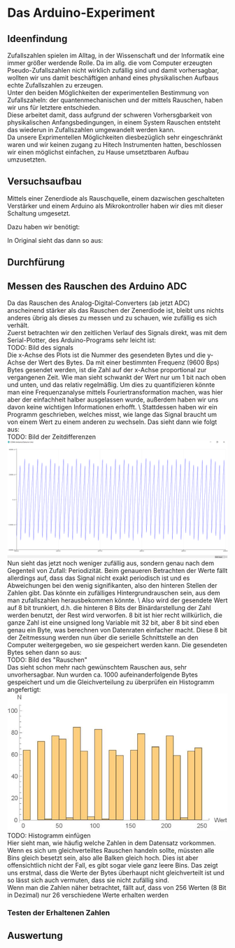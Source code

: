 # Das Arduino-Experiment

## Ideenfindung
Zufallszahlen spielen im Alltag, in der Wissenschaft und der Informatik eine immer größer werdende Rolle. Da im allg. die vom Computer erzeugten Pseudo-Zufallszahlen nicht wirklich zufällig sind und damit vorhersagbar, wollten wir uns damit beschäftigen anhand eines physikalischen Aufbaus echte Zufallszahlen zu erzeugen.\
Unter den beiden Möglichkeiten der experimentellen Bestimmung von Zufallszaheln: der quantenmechanischen und der mittels Rauschen, haben wir uns für letztere entschieden.\
Diese arbeitet damit, dass aufgrund der schweren Vorhersgbarkeit von physikalischen Anfangsbedingungen, in einem System Rauschen entsteht das wiederun in Zufallszahlen umgewandelt werden kann.\
Da unsere Exprimentellen Möglichkeiten diesbezüglich sehr eingeschränkt waren und wir keinen zugang zu Hitech Instrumenten hatten, beschlossen wir einen möglichst einfachen, zu Hause umsetztbaren Aufbau umzusetzten.

## Versuchsaufbau

Mittels einer Zenerdiode als Rauschquelle, einem dazwischen geschalteten Verstärker und einem Arduino als Mikrokontroller haben wir dies mit dieser Schaltung umgesetzt.

Dazu haben wir benötigt:

In Original sieht das dann so aus:

## Durchfürung

## Messen des Rauschen des Arduino ADC

Da das Rauschen des Analog-Digital-Converters (ab jetzt ADC) anscheinend stärker als das Rauschen der Zenerdiode ist, bleibt uns nichts anderes übrig als dieses zu messen und zu schauen, wie zufällig es sich verhält. \
Zuerst betrachten wir den zeitlichen Verlauf des Signals direkt, was mit dem Serial-Plotter, des Arduino-Programs sehr leicht ist:\
TODO: Bild des signals \
Die x-Achse des Plots ist die Nummer des gesendeten Bytes und die y-Achse der Wert des Bytes. Da mit einer bestimmten Frequenz (9600 Bps) Bytes gesendet werden, ist die Zahl auf der x-Achse proportional zur vergangenen Zeit. Wie man sieht schwankt der Wert nur um 1 bit nach oben und unten, und das relativ regelmäßig. Um dies zu quantifizieren könnte man eine Frequenzanalyse mittels Fouriertransformation machen, was hier aber der einfachheit halber ausgelassen wurde, außerdem haben wir uns davon keine wichtigen Informationen erhofft. \ Stattdessen haben wir ein Programm geschrieben, welches misst, wie lange das Signal braucht um von einem Wert zu einem anderen zu wechseln. Das sieht dann wie folgt aus:\
TODO: Bild der Zeitdifferenzen \
![Zeitdifferenz](timer_input_change.png)
Nun sieht das jetzt noch weniger zufällig aus, sondern genau nach dem Gegenteil von Zufall: Periodizität. Beim genaueren Betrachten der Werte fällt allerdings auf, dass das Signal nicht exakt periodisch ist und es Abweichungen bei den wenig signifikanten, also den hinteren Stellen der Zahlen gibt. Das könnte ein zufälliges Hintergrundrauschen sein, aus dem man zufallszahlen herausbekommen könnte. \ Also wird der gesendete Wert auf 8 bit trunkiert, d.h. die hinteren 8 Bits der Binärdarstellung der Zahl werden benutzt, der Rest wird verworfen. 8 bit ist hier recht willkürlich, die ganze Zahl ist eine unsigned long Variable mit 32 bit, aber 8 bit sind eben genau ein Byte, was berechnen von Datenraten einfacher macht. Diese 8 bit der Zeitmessung werden nun über die serielle Schnittstelle an den Computer weitergegeben, wo sie gespeichert werden kann. Die gesendeten Bytes sehen dann so aus: \
TODO: Bild des "Rauschen" \
Das sieht schon mehr nach gewünschtem Rauschen aus, sehr unvorhersagbar. Nun wurden ca. 1000 aufeinanderfolgende Bytes gespeichert und um die Gleichverteilung zu überprüfen ein Histogramm angefertigt: \
![Histogram](histogram-page-001.jpg)
TODO: Histogramm einfügen \
Hier sieht man, wie häufig welche Zahlen in dem Datensatz vorkommen. Wenn es sich um gleichverteiltes Rauschen handeln sollte, müssten alle Bins gleich besetzt sein, also alle Balken gleich hoch. Dies ist aber offensichtlich nicht der Fall, es gibt sogar viele ganz leere Bins. Das zeigt uns erstmal, dass die Werte der Bytes überhaupt nicht gleichverteilt ist und so lässt sich auch vermuten, dass sie nicht zufällig sind. \
Wenn man die Zahlen näher betrachtet, fällt auf, dass von 256 Werten (8 Bit in Dezimal) nur 26 verschiedene Werte erhalten werden

### Testen der Erhaltenen Zahlen

## Auswertung
